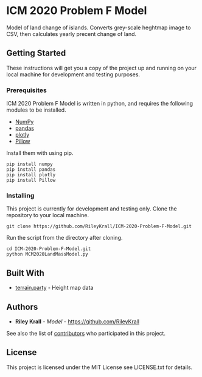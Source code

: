 # ICM 2020 Problem F Model

Model of land change of islands. Converts grey-scale heghtmap image to CSV,
then calculates yearly precent change of land.

## Getting Started

These instructions will get you a copy of the project up and running on your
local machine for development and testing purposes.

### Prerequisites

ICM 2020 Problem F Model is written in python, and requires the following
modules to be installed.

* [NumPy](https://numpy.org/)
* [pandas](https://pandas.pydata.org/)
* [plotly](https://plotly.com/)
* [Pillow](https://python-pillow.org/)

Install them with using pip.

```
pip install numpy
pip install pandas
pip install plotly
pip install Pillow
```

### Installing

This project is currently for development and testing only. Clone the
repository to your local machine.

```
git clone https://github.com/RileyKrall/ICM-2020-Problem-F-Model.git
```

Run the script from the directory after cloning.

```
cd ICM-2020-Problem-F-Model.git
python MCM2020LandMassModel.py
```

## Built With

* [terrain.party](http://terrain.party/) - Height map data

## Authors

* **Riley Krall** - *Model* - <https://github.com/RileyKrall>

See also the list of
[contributors](https://github.com/your/project/contributors) who participated
in this project.

## License

This project is licensed under the MIT License see LICENSE.txt for details.
